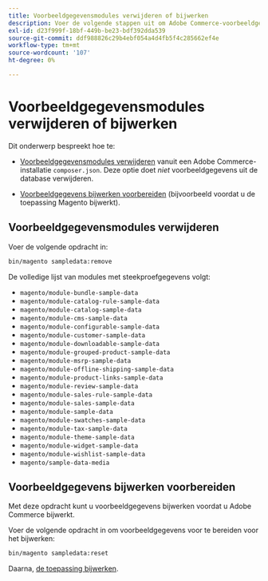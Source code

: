 ```yaml
---
title: Voorbeeldgegevensmodules verwijderen of bijwerken
description: Voer de volgende stappen uit om Adobe Commerce-voorbeeldgegevensmodules te beheren.
exl-id: d23f999f-18bf-449b-be23-bdf392dda539
source-git-commit: ddf988826c29b4ebf054a4d4fb5f4c285662ef4e
workflow-type: tm+mt
source-wordcount: '107'
ht-degree: 0%

---
```


# Voorbeeldgegevensmodules verwijderen of bijwerken

Dit onderwerp bespreekt hoe te:

* [Voorbeeldgegevensmodules verwijderen](#remove-sample-data-modules) vanuit een Adobe Commerce-installatie `composer.json`. Deze optie doet *niet* voorbeeldgegevens uit de database verwijderen.

* [Voorbeeldgegevens bijwerken voorbereiden](#prepare-to-update-sample-data) (bijvoorbeeld voordat u de toepassing Magento bijwerkt).

## Voorbeeldgegevensmodules verwijderen

Voer de volgende opdracht in:

```bash
bin/magento sampledata:remove
```

De volledige lijst van modules met steekproefgegevens volgt:

* `magento/module-bundle-sample-data`
* `magento/module-catalog-rule-sample-data`
* `magento/module-catalog-sample-data`
* `magento/module-cms-sample-data`
* `magento/module-configurable-sample-data`
* `magento/module-customer-sample-data`
* `magento/module-downloadable-sample-data`
* `magento/module-grouped-product-sample-data`
* `magento/module-msrp-sample-data`
* `magento/module-offline-shipping-sample-data`
* `magento/module-product-links-sample-data`
* `magento/module-review-sample-data`
* `magento/module-sales-rule-sample-data`
* `magento/module-sales-sample-data`
* `magento/module-sample-data`
* `magento/module-swatches-sample-data`
* `magento/module-tax-sample-data`
* `magento/module-theme-sample-data`
* `magento/module-widget-sample-data`
* `magento/module-wishlist-sample-data`
* `magento/sample-data-media`

## Voorbeeldgegevens bijwerken voorbereiden

Met deze opdracht kunt u voorbeeldgegevens bijwerken voordat u Adobe Commerce bijwerkt.

Voer de volgende opdracht in om voorbeeldgegevens voor te bereiden voor het bijwerken:

```bash
bin/magento sampledata:reset
```

Daarna, [de toepassing bijwerken](../tutorials/uninstall.md#update-the-application).
